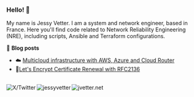 ### Hello! 👋

My name is Jessy Vetter. I am a system and network engineer, based in France.
Here you'll find code related to Network Reliability Engineering (NRE), including scripts, Ansible and Terraform configurations.

📖 **Blog posts**
- ☁️ [Multicloud infrastructure with AWS, Azure and Cloud Router](https://www.jvetter.net/posts/multicloud-infrastructure-with-nextpacket/)
- 🔧[Let's Encrypt Certificate Renewal with RFC2136](https://www.jvetter.net/posts/certbot-rfc2136/)

<br>

<a href="https://x.com/_jvetter">
    <img align="left" src="https://img.shields.io/twitter/url?url=https%3A%2F%2Fx.com%2F_jvetter&label=%40_jvetter" alt="X/Twitter">
</a>

<a href="https://www.linkedin.com/in/jessyvetter/">
    <img align="left" src="https://img.shields.io/badge/LinkedIn-0077B5?style=plastic&logo=linkedin&logoColor=white" alt="jessyvetter">
</a>

<a href="https://www.jvetter.net/">
    <img align="left" src="https://img.shields.io/badge/🌐_-jvetter.net-blue" alt="jvetter.net">
</a>
